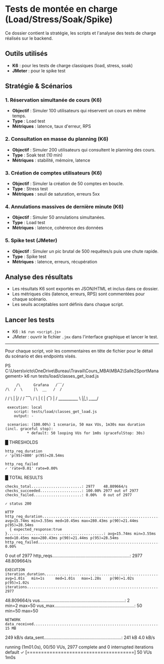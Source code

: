 # Tests de montée en charge (Load/Stress/Soak/Spike)

Ce dossier contient la stratégie, les scripts et l'analyse des tests de charge réalisés sur le backend.

## Outils utilisés
- **K6** : pour les tests de charge classiques (load, stress, soak)
- **JMeter** : pour le spike test

## Stratégie & Scénarios

### 1. Réservation simultanée de cours (K6)
- **Objectif** : Simuler 100 utilisateurs qui réservent un cours en même temps.
- **Type** : Load test
- **Métriques** : latence, taux d'erreur, RPS

### 2. Consultation en masse du planning (K6)
- **Objectif** : Simuler 200 utilisateurs qui consultent le planning des cours.
- **Type** : Soak test (10 min)
- **Métriques** : stabilité, mémoire, latence

### 3. Création de comptes utilisateurs (K6)
- **Objectif** : Simuler la création de 50 comptes en boucle.
- **Type** : Stress test
- **Métriques** : seuil de saturation, erreurs 5xx

### 4. Annulations massives de dernière minute (K6)
- **Objectif** : Simuler 50 annulations simultanées.
- **Type** : Load test
- **Métriques** : latence, cohérence des données

### 5. Spike test (JMeter)
- **Objectif** : Simuler un pic brutal de 500 requêtes/s puis une chute rapide.
- **Type** : Spike test
- **Métriques** : latence, erreurs, récupération

## Analyse des résultats
- Les résultats K6 sont exportés en JSON/HTML et inclus dans ce dossier.
- Les métriques clés (latence, erreurs, RPS) sont commentées pour chaque scénario.
- Les seuils acceptables sont définis dans chaque script.

## Lancer les tests
- K6 : `k6 run <script.js>`
- JMeter : ouvrir le fichier `.jmx` dans l'interface graphique et lancer le test.

---

Pour chaque script, voir les commentaires en tête de fichier pour le détail du scénario et des endpoints visés.





PS C:\Users\victo\OneDrive\Bureau\Travail\Cours_MBA\MBA2\Salle2SportManagement> k6 run tests/load/classes_get_load.js

         /\      Grafana   /‾‾/  
    /\  /  \     |\  __   /  /   
   /  \/    \    | |/ /  /   ‾‾\ 
  /          \   |   (  |  (‾)  |
 / __________ \  |_|\_\  \_____/ 

     execution: local
        script: tests/load/classes_get_load.js
        output: -

     scenarios: (100.00%) 1 scenario, 50 max VUs, 1m30s max duration (incl. graceful stop):
              * default: 50 looping VUs for 1m0s (gracefulStop: 30s)



  █ THRESHOLDS

    http_req_duration
    ✓ 'p(95)<800' p(95)=28.54ms

    http_req_failed
    ✓ 'rate<0.01' rate=0.00%


  █ TOTAL RESULTS

    checks_total.......................: 2977    48.809664/s
    checks_succeeded...................: 100.00% 2977 out of 2977
    checks_failed......................: 0.00%   0 out of 2977

    ✓ status 200

    HTTP
    http_req_duration.......................................................: avg=15.74ms min=3.55ms med=10.45ms max=280.43ms p(90)=21.44ms p(95)=28.54ms
      { expected_response:true }............................................: avg=15.74ms min=3.55ms med=10.45ms max=280.43ms p(90)=21.44ms p(95)=28.54ms
    http_req_failed.........................................................: 0.00%
  0 out of 2977
    http_reqs...............................................................: 2977 
  48.809664/s

    EXECUTION
    iteration_duration......................................................: avg=1.01s   min=1s     med=1.01s   max=1.28s    p(90)=1.02s   p(95)=1.02s
    iterations..............................................................: 2977 
  48.809664/s
    vus.....................................................................: 2    
  min=2         max=50
    vus_max.................................................................: 50   
  min=50        max=50

    NETWORK
    data_received...........................................................: 15 MB
  249 kB/s
    data_sent...............................................................: 241 kB 4.0 kB/s



                                                                                   
running (1m01.0s), 00/50 VUs, 2977 complete and 0 interrupted iterations           
default ✓ [======================================] 50 VUs  1m0s   